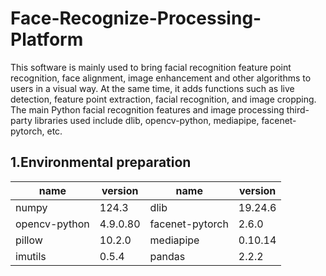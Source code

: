 # Face-Recognize-Processing-Platform
This software is mainly used to bring facial recognition feature point recognition, face alignment, image enhancement and other algorithms to users in a visual way. At the same time, it adds functions such as live detection, feature point extraction, facial recognition, and image cropping. The main Python facial recognition features and image processing third-party libraries used include dlib, opencv-python, mediapipe, facenet-pytorch, etc.

## 1.Environmental preparation
| name| version | name| version |
|---|---|---|---|
| numpy|124.3 | dlib | 19.24.6 |
| opencv-python|  4.9.0.80| facenet-pytorch| 2.6.0 |
|pillow|10.2.0|mediapipe|0.10.14|
|imutils|0.5.4|pandas|2.2.2|

